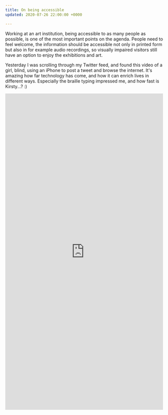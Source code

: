 ```yaml
---
title: On being accessible
updated: 2020-07-26 22:00:00 +0000

---
```

Working at an art institution, being accessible to as many people as possible, is one of the most important points on the agenda. People need to feel welcome, the information should be accessible not only in printed form but also in for example audio recordings, so visually impaired visitors still have an option to enjoy the exhibitions and art.

Yesterday I was scrolling through my Twitter feed, and found this video of a girl, blind, using an iPhone to post a tweet and browse the internet. It's amazing how far technology has come, and how it can enrich lives in different ways. Especially the braille typing impressed me, and how fast is Kirsty...? :)

<iframe border=0 frameborder=0 height= 1000 width=500 src="https://twitframe.com/show?url=https%3A%2F%2Ftwitter.com%2FKristy_Viers%2Fstatus%2F1287189581926981634"></iframe>
